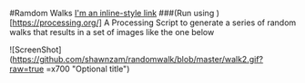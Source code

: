 #Ramdom Walks
[I'm an inline-style link](https://www.google.com)
###(Run using )[https://processing.org/]
A Processing Script to generate a series of random walks that results in a set of images like the one below

![ScreenShot](https://github.com/shawnzam/randomwalk/blob/master/walk2.gif?raw=true =x700  "Optional title")
